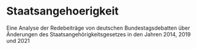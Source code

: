 # Staatsangehoerigkeit
Eine Analyse der Redebeiträge von deutschen Bundestagsdebatten über Änderungen des Staatsangehörigkeitsgesetzes in den Jahren 2014, 2019 und 2021

